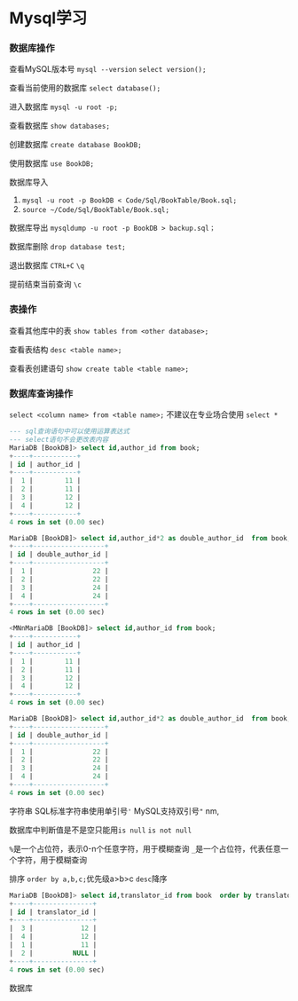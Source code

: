 # Mysql学习

### 数据库操作
查看MySQL版本号
`mysql --version`
`select version();`

查看当前使用的数据库
`select database();`

进入数据库
`mysql -u root -p;`

查看数据库
`show databases;`

创建数据库
`create database BookDB;`

使用数据库
`use BookDB;`

数据库导入
1. `mysql -u root -p BookDB < Code/Sql/BookTable/Book.sql;`
2. `source ~/Code/Sql/BookTable/Book.sql;`

数据库导出
`mysqldump -u root -p BookDB > backup.sql；`

数据库删除
`drop database test;`

退出数据库
`CTRL+C`
`\q`

提前结束当前查询
`\c`

### 表操作
查看其他库中的表
`show tables from <other database>;`

查看表结构
`desc <table name>;`

查看表创建语句
`show create table <table name>;`

### 数据库查询操作
`select <column name> from <table name>;`
不建议在专业场合使用 `select *`

```sql
--- sql查询语句中可以使用运算表达式
--- select语句不会更改表内容
MariaDB [BookDB]> select id,author_id from book;
+----+-----------+
| id | author_id |
+----+-----------+
|  1 |        11 |
|  2 |        11 |
|  3 |        12 |
|  4 |        12 |
+----+-----------+
4 rows in set (0.00 sec)

MariaDB [BookDB]> select id,author_id*2 as double_author_id  from book;
+----+------------------+
| id | double_author_id |
+----+------------------+
|  1 |               22 |
|  2 |               22 |
|  3 |               24 |
|  4 |               24 |
+----+------------------+
4 rows in set (0.00 sec)
```

```sql
<MNnMariaDB [BookDB]> select id,author_id from book;
+----+-----------+
| id | author_id |
+----+-----------+
|  1 |        11 |
|  2 |        11 |
|  3 |        12 |
|  4 |        12 |
+----+-----------+
4 rows in set (0.00 sec)

MariaDB [BookDB]> select id,author_id*2 as double_author_id  from book;
+----+------------------+
| id | double_author_id |
+----+------------------+
|  1 |               22 |
|  2 |               22 |
|  3 |               24 |
|  4 |               24 |
+----+------------------+
4 rows in set (0.00 sec)
```

字符串
SQL标准字符串使用单引号`'`
MySQL支持双引号`"`   nm,

数据库中判断值是不是空只能用`is null` `is not null`

`%`是一个占位符，表示0-n个任意字符，用于模糊查询
`_`是一个占位符，代表任意一个字符，用于模糊查询

排序
`order by a,b,c;`优先级a>b>c
`desc`降序
```sql
MariaDB [BookDB]> select id,translator_id from book  order by translator_id desc,id asc;
+----+---------------+
| id | translator_id |
+----+---------------+
|  3 |            12 |
|  4 |            12 |
|  1 |            11 |
|  2 |          NULL |
+----+---------------+
4 rows in set (0.00 sec)
```
数据库